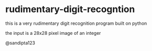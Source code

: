 # rudimentary-digit-recogntion

this is a very rudimentary digit recognition program built on python

the input is a 28x28 pixel image of an integer

@sandipta123
